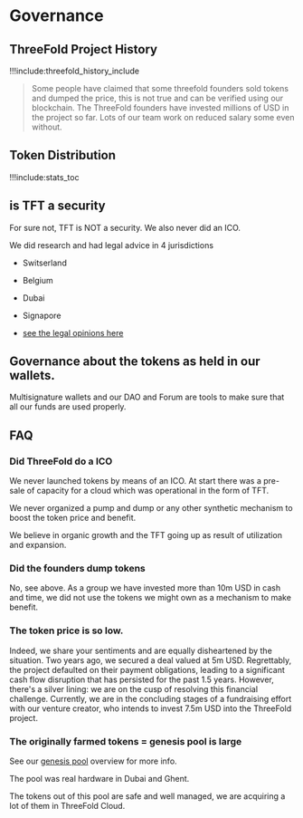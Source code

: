 # Governance

## ThreeFold Project History

!!!include:threefold_history_include

> Some people have claimed that some threefold founders sold tokens and dumped the price, this is not true and can be verified using our blockchain. The ThreeFold founders have invested millions of USD in the project so far. Lots of our team work on reduced salary some even without.

## Token Distribution

!!!include:stats_toc

## is TFT a security

For sure not, TFT is NOT a security. We also never did an ICO.

We did research and had legal advice in 4 jurisdictions

- Switserland
- Belgium
- Dubai
- Signapore

- [see the legal opinions here](https://drive.google.com/file/d/1kNu2cFjMkgqdadrOOQTTC5FPAM4OgKEb/view?usp=drive_link)

## Governance about the tokens as held in our wallets.

Multisignature wallets and our DAO and Forum are tools to make sure that all our funds are used properly.


## FAQ

### Did ThreeFold do a ICO

We never launched tokens by means of an ICO. At start there was a pre-sale of capacity for a cloud which was operational in the form of TFT. 

We never organized a pump and dump or any other synthetic mechanism to boost the token price and benefit.

We believe in organic growth and the TFT going up as result of utilization and expansion.

### Did the founders dump tokens

No, see above. As a group we have invested more than 10m USD in cash and time, we did not use the tokens we might own as a mechanism to make benefit.

### The token price is so low.

Indeed, we share your sentiments and are equally disheartened by the situation. Two years ago, we secured a deal valued at 5m USD. Regrettably, the project defaulted on their payment obligations, leading to a significant cash flow disruption that has persisted for the past 1.5 years. However, there's a silver lining: we are on the cusp of resolving this financial challenge. Currently, we are in the concluding stages of a fundraising effort with our venture creator, who intends to invest 7.5m USD into the ThreeFold project.

### The originally farmed tokens = genesis pool is large

See our [genesis pool](genesis_pool) overview for more info.

The pool was real hardware in Dubai and Ghent.

The tokens out of this pool are safe and well managed, we are acquiring a lot of them in ThreeFold Cloud.




